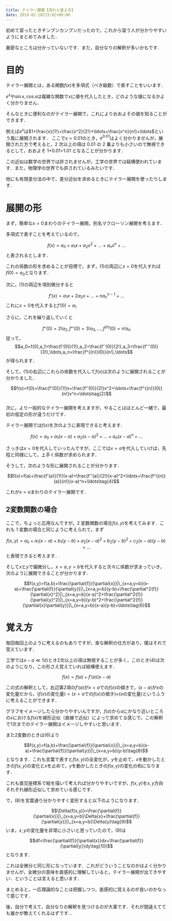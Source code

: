 ```yaml
---
title: テイラー展開【流れと覚え方】
date: 2019-02-28T23:02+09:00
---
```


<script>
MathJax = {
  tex: {
    inlineMath: [['$', '$'], ['\\(', '\\)']]
  }
};
</script>
<script id="MathJax-script" async
  src="https://cdn.jsdelivr.net/npm/mathjax@3/es5/tex-chtml.js">
</script>

初めて習ったときチンプンカンプンだったので，これから習う人が分かりやすいようにまとめてみました．

厳密なところは分かっていないです．また，自分なりの解釈が多いかもです．

# 目的

テイラー展開とは，ある関数$f(x)$を多項式（べき級数）で表すことをいいます．

$e^x$や$\sin x,\cos x$は複雑な関数で$x$に値を代入したとき，どのような値になるかよく分かりません．

そんなときに便利なのがテイラー展開で，これによりおおよその値を知ることができます．

例えば$e^x$は$1+\frac{x}{1!}+\frac{x^2}{2!}+\ldots+\frac{x^n}{n!}+\ldots$という風に展開されます．
ここで$x=0.01$のとき，$e^{0.01}$はよく分かりませんが，展開された方で考えると，2 次以上の項は 0.01 の 2 乗よりも小さいので無視できるとして，おおよそ 1+0.01=1.01 となることが分かります．

この近似は数学の世界では許されませんが，工学の世界では結構使われています．また，物理学の世界でも許されているみたいです．

他にも有限差分法の中で，差分近似を求めるときにテイラー展開を使ったりします．

# 展開の形

まず，簡単な$x=0$まわりのテイラー展開，別名マクローリン展開を考えます．

多項式で表すことを考えているので，

$$f(x)=a_0+a_1x+a_2x^2+\ldots+a_nx^n+\ldots\tag{1}$$
と表されるとします．

これの係数の形を求めることが目標で，まず，(1)の両辺に$x=0$を代入すれば$f(0)=a_0$となります．

次に，(1)の両辺を項別微分すると


$$f'(x)=a_1x+2a_2x+\ldots+na_n^{n-1}+\ldots$$
これに$x=0$を代入すると$f'(0)=a_1$

さらに，これを繰り返していくと

$$f''(0)=2!a_2,f'''(0)=3!a_3,\ldots,f^{(n)}(0)=n!a_n$$
従って，
$$a_0=f(0),a_1=\frac{f'(0)}{1!},a_2=\frac{f''(0)}{2!},a_3=\frac{f'''(0)}{3!},\ldots,a_n=\frac{f^{(n)}(0)}{n!},\ldots$$
が得られます．

そして，(1)の右辺にこれらの係数を代入して$f(x)$は次のように展開されることが分かりました．

$$f(x)=f(0)+\frac{f'(0)}{1!}x+\frac{f''(0)}{2!}x^2+\ldots+\frac{f^{(n)}(0)}{n!}x^n+\ldots\tag{2}$$
<br>
次に，より一般的なテイラー展開を考えますが，やることはほとんど一緒で，最初の仮定の形が違うだけです．

テイラー展開では$f(x)$を次のように表現できると考えます．


$$f(x)=a_0+a_1(x-a)+a_2(x-a)^2+\ldots+a_n(x-a)^n+\ldots\tag{3}$$

さっきは$x=0$を代入していったんですが，ここでは$x=a$を代入していけば，先程と同様にして，上手く係数が求められます．

そうして，次のような形に展開されることが分かります．


$$f(x)=f(a)+\frac{f'(a)}{1!}(x-a)+\frac{f''(a)}{2!}(x-a)^2+\ldots+\frac{f^{(n)}(a)}{n!}(x-a)^n+\ldots\tag{4}$$

これが$x=a$まわりのテイラー展開です．

## 2変数関数の場合

ここで，ちょっと応用なんですが，2 変数関数の場合$f(x,y)$を考えてみます．これも 1 変数の場合と同じように考えられて，まず


$$f(x,y)=a_0+a_1(x-a)+b_1(y-b)+a_2(x-a)^2+b_2(y-b)^2+c_2(x-a)(y-b)+\ldots\tag{5}$$
と表現できると考えます．

そして$x$と$y$で偏微分し，$x=a,y=b$を代入すると次々に係数が求まっていき，次のように展開できることが分かります．


$$f(x,y)=f(a,b)+\frac{\partial{f}}{\partial{x}}|\_{x=a,y=b}(x-a)+\frac{\partial{f}}{\partial{y}}|\_{x=a,y=b}(y-b)+\frac{\partial^2{f}}{\partial{x}^2}|\_{x=a,y=b}(x-a)^2+\frac{\partial^2{f}}{\partial{y}^2}|\_{x=a,y=b}(y-b)^2+\frac{\partial^2{f}}{\partial{x}\partial{y}}|\_{x=a,y=b}(x-a)(y-b)+\ldots\tag{6}$$

# 覚え方

毎回毎回上のように考えるのもありですが，楽な解釈の仕方があり，僕はそれで覚えています．

工学では$x-a\ll1$のとき2次以上の項は無視することが多く，このとき(4)は次のようになり，この形さえ覚えていれば結構使えます．


$$f(x)=f(a)+f'(a)(x-a)\tag{7}$$

この式の解釈として，右辺第2項の$f'(a)$が$x=a$での$f(x)$の傾きで，$(x-a)$が$x$の変化量だから，$(f(x)$の変化量)$=(x=a$での$f(x)$の傾き)$\times(x$の変化量)というふうに考えることができます．

グラフをイメージしたら分かりやすいんですが，$f(a)$から$a$にかなり近いところの$x$における$f(x)$を線形近似（直線で近似）によって求めてる感じで，この解釈で1次までのテイラー展開はイメージしやすいと思います．

また2変数のときは(6)より


$$f(x,y)=f(a,b)+\frac{\partial{f}}{\partial{x}}|\_{x=a,y=b}(x-a)+\frac{\partial{f}}{\partial{y}}|\_{x=a,y=b}(y-b)\tag{8}$$
となります．これも言葉で表すと$f(x,y)$の全変化が，$y$を止めて，$x$を動かしたときの$f(x,y)$の変化と$x$を止めて，$y$を動かしたときの$f(x,y)$の変化の和になります．

これも直交座標系で絵を描いて考えれば分かりやすいですが，$f(x,y)$を$x,y$方向それぞれ線形近似して求めている感じです．

で，(8)を言葉通り分かりやすく変形すると以下のようになります．


$$\Delta{f(x,y)}=\frac{\partial{f}}{\partial{x}}|\_{x=a,y=b}\Delta{x}+\frac{\partial{f}}{\partial{y}}|\_{x=a,y=b}\Delta{y}\tag{9}$$
いま，$x,y$の変化量を非常に小さいと思っていたので，(9)は

$$df=\frac{\partial{f}}{\partial{x}}dx+\frac{\partial{f}}{\partial{y}}dy\tag{10}$$
となります．

これは全微分と同じ形になっています．これがどういうことなのかはよく分かりませんが，全微分の意味を直感的に理解していると，テイラー展開が出てきやすい．ということは言えると思います．

まとめると，一応理論的なことは把握しつつ，直感的に覚えるのが良いのかなって感じです．

後，自分で考えて，自分なりの解釈を見つけるのが大事です．それが間違えてても誰かが教えてくれるはずです...
